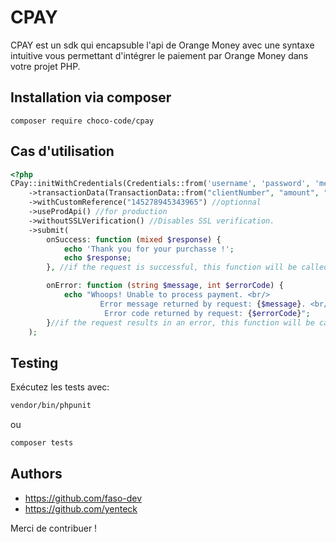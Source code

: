 # CPAY 

CPAY est un sdk qui encapsuble l'api de Orange Money avec une syntaxe intuitive vous permettant d'intégrer le paiement par Orange Money dans votre projet PHP.

## Installation via composer

```shell
composer require choco-code/cpay
```

## Cas d'utilisation

```php
<?php
CPay::initWithCredentials(Credentials::from('username', 'password', 'merchant'))
    ->transactionData(TransactionData::from("clientNumber", "amount", "otp"))
    ->withCustomReference("145278945343965") //optionnal
    ->useProdApi() //for production
    ->withoutSSLVerification() //Disables SSL verification.
    ->submit(
        onSuccess: function (mixed $response) {
            echo 'Thank you for your purchasse !';
            echo $response;
        }, //if the request is successful, this function will be called

        onError: function (string $message, int $errorCode) {
            echo "Whoops! Unable to process payment. <br/> 
                    Error message returned by request: {$message}. <br/>
                     Error code returned by request: {$errorCode}";
        }//if the request results in an error, this function will be called
    );

```

## Testing

Exécutez les tests avec:

```bash
vendor/bin/phpunit
```

ou

```bash
composer tests
```


## Authors

- https://github.com/faso-dev 
- https://github.com/yenteck 

Merci de contribuer !
